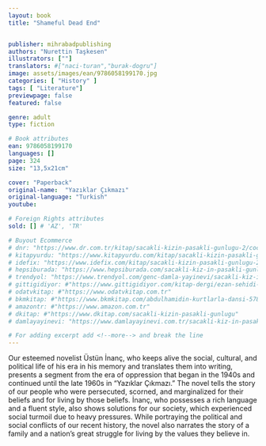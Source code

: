 ```yaml
---
layout: book
title: "Shameful Dead End"


publisher: mihrabadpublishing
authors: "Nurettin Taşkesen"
illustrators: [""]
translators: #["naci-turan","burak-dogru"]
image: assets/images/ean/9786058199170.jpg
categories: [ "History" ]
tags: [ "Literature"]
previewpage: false
featured: false

genre: adult
type: fiction

# Book attributes
ean: 9786058199170
languages: []
page: 324
size: "13,5x21cm"

cover: "Paperback"
original-name:  "Yazıklar Çıkmazı"
original-language: "Turkish"
youtube:

# Foreign Rights attributes
sold: [] # 'AZ', 'TR'

# Buyout Ecommerce
# dnr: "https://www.dr.com.tr/kitap/sacakli-kizin-pasakli-gunlugu-2/cocuk-ve-genclik/genclik-10-yas/roman-oyku/urunno=0001893059001"
# kitapyurdu: "https://www.kitapyurdu.com/kitap/sacakli-kizin-pasakli-gunlugu-2-/560122.html&filter_name=Sa%C3%A7akl%C4%B1+K%C4%B1z%27%C4%B1n+Pasakl%C4%B1+G%C3%BCnl%C3%BC%C4%9F%C3%BC+2"
# idefix: "https://www.idefix.com/kitap/sacakli-kizin-pasakli-gunlugu-2/cocuk-ve-genclik/genclik-10-yas/roman-oyku/urunno=0001893059001"
# hepsiburada: "https://www.hepsiburada.com/sacakli-kiz-in-pasakli-gunlugu-2-damla-yayinevi-p-HBV000012ER86"
# trendyol: "https://www.trendyol.com/genc-damla-yayinevi/sacakli-kiz-in-pasakli-gunlugu-2-p-54825777"
# gittigidiyor: #"https://www.gittigidiyor.com/kitap-dergi/ezan-sehidi-adnan-menderes_pdp_732728793"
# odatvkitap: #"https://www.odatvkitap.com.tr"
# bkmkitap: #"https://www.bkmkitap.com/abdulhamidin-kurtlarla-dansi-578226"
# amazontr: #"https://www.amazon.com.tr"
# dkitap: #"https://www.dkitap.com/sacakli-kizin-pasakli-gunlugu"
# damlayayinevi: "https://www.damlayayinevi.com.tr/sacakli-kiz-in-pasakli-gunlugu-2-bu-iste-bi-terslik-var"

# For adding excerpt add <!--more--> and break the line
---
```

Our esteemed novelist Üstün İnanç, who keeps
alive the social, cultural, and political life of his era
in his memory and translates them into writing,
presents a segment from the era of oppression that
began in the 1940s and continued until the late
1960s in “Yazıklar Çıkmazı.” The novel tells the
story of our people who were persecuted, scorned,
and marginalized for their beliefs and for living by
those beliefs. İnanç, who possesses a rich language and a fluent style, also shows solutions for
our society, which experienced social turmoil due
to heavy pressures. While portraying the political
and social conflicts of our recent history, the novel
also narrates the story of a family and a nation’s
great struggle for living by the values they believe
in.
<!--more--> 

